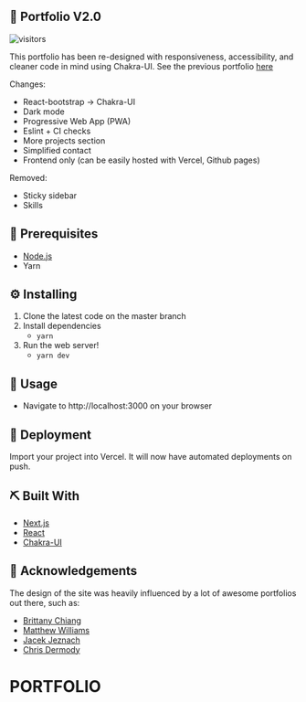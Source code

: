 ## 🚀 Portfolio V2.0

![visitors](https://img.shields.io/endpoint?url=https://vu-mi.com/api/v1/views?id=jcserv/portfolio)

This portfolio has been re-designed with responsiveness, accessibility, and cleaner code in mind using Chakra-UI.
See the previous portfolio [here](https://github.com/jcserv/portfoliov1)

Changes:

- React-bootstrap -> Chakra-UI
- Dark mode
- Progressive Web App (PWA)
- Eslint + CI checks
- More projects section
- Simplified contact
- Frontend only (can be easily hosted with Vercel, Github pages)

Removed:

- Sticky sidebar
- Skills

## 💼 Prerequisites

- [Node.js](https://nodejs.org/en/download/)
- Yarn

## ⚙️ Installing

1. Clone the latest code on the master branch
2. Install dependencies
   - `yarn`
3. Run the web server!
   - `yarn dev`

## 🎈 Usage

- Navigate to http://localhost:3000 on your browser

## 💫 Deployment

Import your project into Vercel. It will now have automated deployments on push.

## ⛏️ Built With

- [Next.js](https://nextjs.org/)
- [React](https://reactjs.org/)
- [Chakra-UI](https://chakra-ui.com/)

## 📗 Acknowledgements

The design of the site was heavily influenced by a lot of awesome portfolios out there, such as:

- <a href="https://brittanychiang.com/">Brittany Chiang</a>
- <a href="http://findmatthew.com/">Matthew Williams</a>
- <a href="https://jacekjeznach.com/">Jacek Jeznach</a>
- <a href="https://chippd.github.io/">Chris Dermody</a>
# PORTFOLIO
